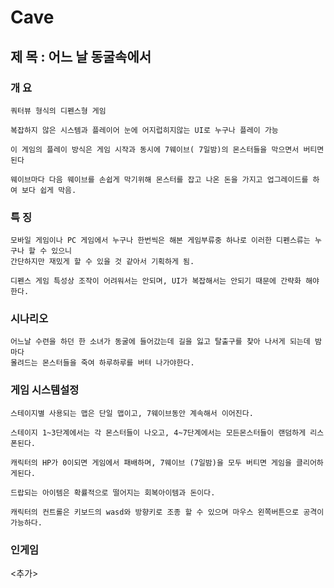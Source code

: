 # Cave
## 제 목 : 어느 날 동굴속에서

### 개 요 

    쿼터뷰 형식의 디펜스형 게임

    복잡하지 않은 시스템과 플레이어 눈에 어지럽히지않는 UI로 누구나 플레이 가능

    이 게임의 플레이 방식은 게임 시작과 동시에 7웨이브( 7일밤)의 몬스터들을 막으면서 버티면 된다

    웨이브마다 다음 웨이브를 손쉽게 막기위해 몬스터를 잡고 나온 돈을 가지고 업그레이드를 하여 보다 쉽게 막음.

### 특 징

    모바일 게임이나 PC 게임에서 누구나 한번씩은 해본 게임부류중 하나로 이러한 디펜스류는 누구나 할 수 있으니 
    간단하지만 재밌게 할 수 있을 것 같아서 기획하게 됨.

    디펜스 게임 특성상 조작이 어려워서는 안되며, UI가 복잡해서는 안되기 때문에 간략화 해야한다.


### 시나리오

    어느날 수련을 하던 한 소녀가 동굴에 들어갔는데 길을 잃고 탈출구를 찾아 나서게 되는데 밤마다 
    몰려드는 몬스터들을 죽여 하루하루를 버텨 나가야한다.

### 게임 시스템설정 

    스테이지별 사용되는 맵은 단일 맵이고, 7웨이브동안 계속해서 이어진다.

    스테이지 1~3단계에서는 각 몬스터들이 나오고, 4~7단계에서는 모든몬스터들이 랜덤하게 리스폰된다.

    캐릭터의 HP가 0이되면 게임에서 패배하며, 7웨이브 (7일밤)을 모두 버티면 게임을 클리어하게된다.

    드랍되는 아이템은 확률적으로 떨어지는 회복아이템과 돈이다.

    캐릭터의 컨트롤은 키보드의 wasd와 방향키로 조종 할 수 있으며 마우스 왼쪽버튼으로 공격이 가능하다.

### 인게임
 <추가>
